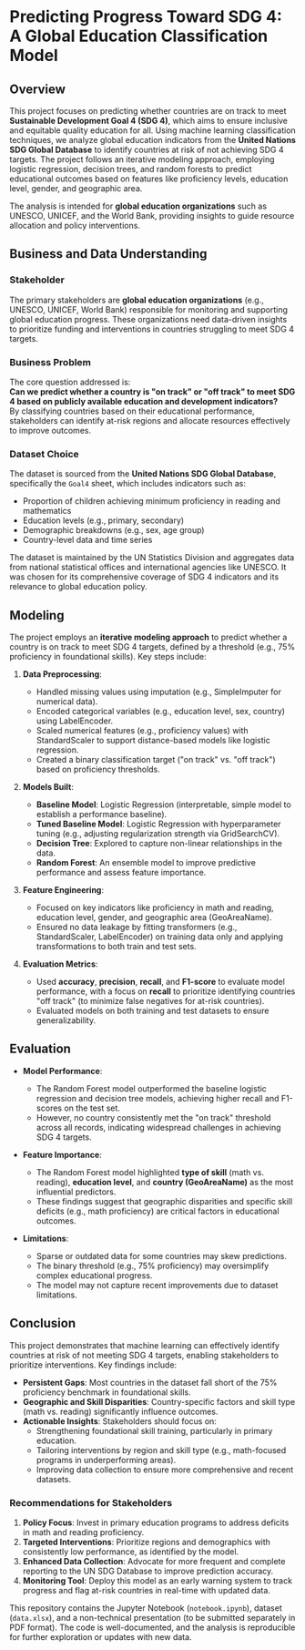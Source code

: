 # Predicting Progress Toward SDG 4: A Global Education Classification Model


## Overview
This project focuses on predicting whether countries are on track to meet **Sustainable Development Goal 4 (SDG 4)**, which aims to ensure inclusive and equitable quality education for all. Using machine learning classification techniques, we analyze global education indicators from the **United Nations SDG Global Database** to identify countries at risk of not achieving SDG 4 targets. The project follows an iterative modeling approach, employing logistic regression, decision trees, and random forests to predict educational outcomes based on features like proficiency levels, education level, gender, and geographic area.

The analysis is intended for **global education organizations** such as UNESCO, UNICEF, and the World Bank, providing insights to guide resource allocation and policy interventions.

## Business and Data Understanding

### Stakeholder
The primary stakeholders are **global education organizations** (e.g., UNESCO, UNICEF, World Bank) responsible for monitoring and supporting global education progress. These organizations need data-driven insights to prioritize funding and interventions in countries struggling to meet SDG 4 targets.

### Business Problem
The core question addressed is:  
**Can we predict whether a country is "on track" or "off track" to meet SDG 4 based on publicly available education and development indicators?**  
By classifying countries based on their educational performance, stakeholders can identify at-risk regions and allocate resources effectively to improve outcomes.

### Dataset Choice
The dataset is sourced from the **United Nations SDG Global Database**, specifically the `Goal4` sheet, which includes indicators such as:
- Proportion of children achieving minimum proficiency in reading and mathematics
- Education levels (e.g., primary, secondary)
- Demographic breakdowns (e.g., sex, age group)
- Country-level data and time series


The dataset is maintained by the UN Statistics Division and aggregates data from national statistical offices and international agencies like UNESCO. It was chosen for its comprehensive coverage of SDG 4 indicators and its relevance to global education policy.

## Modeling
The project employs an **iterative modeling approach** to predict whether a country is on track to meet SDG 4 targets, defined by a threshold (e.g., 75% proficiency in foundational skills). Key steps include:

1. **Data Preprocessing**:
   - Handled missing values using imputation (e.g., SimpleImputer for numerical data).
   - Encoded categorical variables (e.g., education level, sex, country) using LabelEncoder.
   - Scaled numerical features (e.g., proficiency values) with StandardScaler to support distance-based models like logistic regression.
   - Created a binary classification target ("on track" vs. "off track") based on proficiency thresholds.

2. **Models Built**:
   - **Baseline Model**: Logistic Regression (interpretable, simple model to establish a performance baseline).
   - **Tuned Baseline Model**: Logistic Regression with hyperparameter tuning (e.g., adjusting regularization strength via GridSearchCV).
   - **Decision Tree**: Explored to capture non-linear relationships in the data.
   - **Random Forest**: An ensemble model to improve predictive performance and assess feature importance.

3. **Feature Engineering**:
   - Focused on key indicators like proficiency in math and reading, education level, gender, and geographic area (GeoAreaName).
   - Ensured no data leakage by fitting transformers (e.g., StandardScaler, LabelEncoder) on training data only and applying transformations to both train and test sets.

4. **Evaluation Metrics**:
   - Used **accuracy**, **precision**, **recall**, and **F1-score** to evaluate model performance, with a focus on **recall** to prioritize identifying countries "off track" (to minimize false negatives for at-risk countries).
   - Evaluated models on both training and test datasets to ensure generalizability.

## Evaluation
- **Model Performance**: 
  - The Random Forest model outperformed the baseline logistic regression and decision tree models, achieving higher recall and F1-scores on the test set.
  - However, no country consistently met the "on track" threshold across all records, indicating widespread challenges in achieving SDG 4 targets.
- **Feature Importance**:
  - The Random Forest model highlighted **type of skill** (math vs. reading), **education level**, and **country (GeoAreaName)** as the most influential predictors.
  - These findings suggest that geographic disparities and specific skill deficits (e.g., math proficiency) are critical factors in educational outcomes.

- **Limitations**:
  - Sparse or outdated data for some countries may skew predictions.
  - The binary threshold (e.g., 75% proficiency) may oversimplify complex educational progress.
  - The model may not capture recent improvements due to dataset limitations.

## Conclusion
This project demonstrates that machine learning can effectively identify countries at risk of not meeting SDG 4 targets, enabling stakeholders to prioritize interventions. Key findings include:
- **Persistent Gaps**: Most countries in the dataset fall short of the 75% proficiency benchmark in foundational skills.
- **Geographic and Skill Disparities**: Country-specific factors and skill type (math vs. reading) significantly influence outcomes.
- **Actionable Insights**: Stakeholders should focus on:
  - Strengthening foundational skill training, particularly in primary education.
  - Tailoring interventions by region and skill type (e.g., math-focused programs in underperforming areas).
  - Improving data collection to ensure more comprehensive and recent datasets.

### Recommendations for Stakeholders
1. **Policy Focus**: Invest in primary education programs to address deficits in math and reading proficiency.
2. **Targeted Interventions**: Prioritize regions and demographics with consistently low performance, as identified by the model.
3. **Enhanced Data Collection**: Advocate for more frequent and complete reporting to the UN SDG Database to improve prediction accuracy.
4. **Monitoring Tool**: Deploy this model as an early warning system to track progress and flag at-risk countries in real-time with updated data.

This repository contains the Jupyter Notebook (`notebook.ipynb`), dataset (`data.xlsx`), and a non-technical presentation (to be submitted separately in PDF format). The code is well-documented, and the analysis is reproducible for further exploration or updates with new data.
